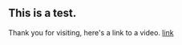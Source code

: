 ## This is a test. 

Thank you for visiting, here's a link to a video. [link](https://youtu.be/-UftRfo3WZE)
